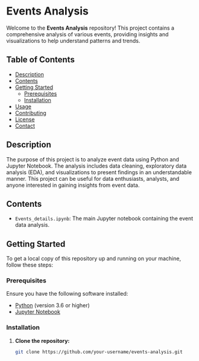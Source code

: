# Events Analysis

Welcome to the **Events Analysis** repository! This project contains a comprehensive analysis of various events, providing insights and visualizations to help understand patterns and trends.

## Table of Contents

- [Description](#description)
- [Contents](#contents)
- [Getting Started](#getting-started)
  - [Prerequisites](#prerequisites)
  - [Installation](#installation)
- [Usage](#usage)
- [Contributing](#contributing)
- [License](#license)
- [Contact](#contact)

## Description

The purpose of this project is to analyze event data using Python and Jupyter Notebook. The analysis includes data cleaning, exploratory data analysis (EDA), and visualizations to present findings in an understandable manner. This project can be useful for data enthusiasts, analysts, and anyone interested in gaining insights from event data.

## Contents

- `Events_details.ipynb`: The main Jupyter notebook containing the event data analysis.

## Getting Started

To get a local copy of this repository up and running on your machine, follow these steps:

### Prerequisites

Ensure you have the following software installed:

- [Python](https://www.python.org/downloads/) (version 3.6 or higher)
- [Jupyter Notebook](https://jupyter.org/install)

### Installation

1. **Clone the repository:**
   ```sh
   git clone https://github.com/your-username/events-analysis.git
